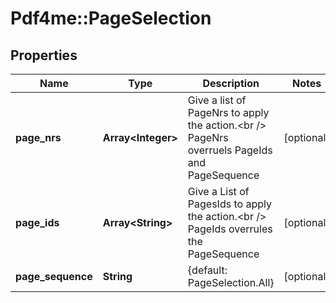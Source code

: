 # Pdf4me::PageSelection

## Properties
Name | Type | Description | Notes
------------ | ------------- | ------------- | -------------
**page_nrs** | **Array&lt;Integer&gt;** | Give a list of PageNrs to apply the action.&lt;br /&gt;  PageNrs overruels PageIds and PageSequence | [optional] 
**page_ids** | **Array&lt;String&gt;** | Give a List of PagesIds to apply the action.&lt;br /&gt;  PageIds overrules the PageSequence | [optional] 
**page_sequence** | **String** | {default: PageSelection.All} | [optional] 


